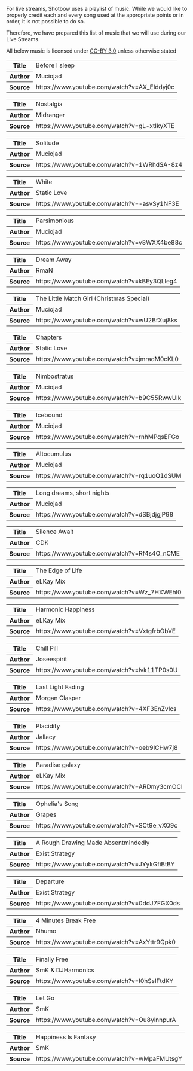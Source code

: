 For live streams, Shotbow uses a playlist of music.  While we would like to properly credit each and every song used at the appropriate points or in order, it is not possible to do so.

Therefore, we have prepared this list of music that we will use during our Live Streams.

All below music is licensed under [CC-BY 3.0](creativecommons.org/licenses/by/3.0/) unless otherwise stated

<table>
<tr><th>Title<td>Before I sleep
<tr><th>Author<td>Muciojad
<tr><th>Source<td>https://www.youtube.com/watch?v=AX_EIddyj0c
</table>

<table>
<tr><th>Title<td>Nostalgia
<tr><th>Author<td>Midranger
<tr><th>Source<td>https://www.youtube.com/watch?v=gL-xtIkyXTE
</table>

<table>
<tr><th>Title<td>Solitude
<tr><th>Author<td>Muciojad
<tr><th>Source<td>https://www.youtube.com/watch?v=1WRhdSA-8z4
</table>

<table>
<tr><th>Title<td>White
<tr><th>Author<td>Static Love
<tr><th>Source<td>https://www.youtube.com/watch?v=-asvSy1NF3E
</table>

<table>
<tr><th>Title<td>Parsimonious
<tr><th>Author<td>Muciojad
<tr><th>Source<td>https://www.youtube.com/watch?v=v8WXX4be88c
</table>

<table>
<tr><th>Title<td>Dream Away
<tr><th>Author<td>RmaN
<tr><th>Source<td>https://www.youtube.com/watch?v=kBEy3QLleg4
</table>

<table>
<tr><th>Title<td>The Little Match Girl (Christmas Special)
<tr><th>Author<td>Muciojad
<tr><th>Source<td>https://www.youtube.com/watch?v=wU2BfXuj8ks
</table>

<table>
<tr><th>Title<td>Chapters
<tr><th>Author<td>Static Love
<tr><th>Source<td>https://www.youtube.com/watch?v=jmradM0cKL0
</table>

<table>
<tr><th>Title<td>Nimbostratus
<tr><th>Author<td>Muciojad
<tr><th>Source<td>https://www.youtube.com/watch?v=b9C55RwwUlk
</table>

<table>
<tr><th>Title<td>Icebound
<tr><th>Author<td>Muciojad
<tr><th>Source<td>https://www.youtube.com/watch?v=rnhMPqsEFGo
</table>

<table>
<tr><th>Title<td>Altocumulus
<tr><th>Author<td>Muciojad
<tr><th>Source<td>https://www.youtube.com/watch?v=rq1uoQ1dSUM
</table>

<table>
<tr><th>Title<td>Long dreams, short nights
<tr><th>Author<td>Muciojad
<tr><th>Source<td>https://www.youtube.com/watch?v=dSBjdjgjP98
</table>

<table>
<tr><th>Title<td>Silence Await
<tr><th>Author<td>CDK
<tr><th>Source<td>https://www.youtube.com/watch?v=Rf4s4O_nCME
</table>

<table>
<tr><th>Title<td>The Edge of Life
<tr><th>Author<td>eLKay Mix
<tr><th>Source<td>https://www.youtube.com/watch?v=Wz_7HXWEhl0
</table>

<table>
<tr><th>Title<td>Harmonic Happiness
<tr><th>Author<td>eLKay Mix
<tr><th>Source<td>https://www.youtube.com/watch?v=VxtgfrbObVE
</table>

<table>
<tr><th>Title<td>Chill Pill
<tr><th>Author<td>Joseespirit
<tr><th>Source<td>https://www.youtube.com/watch?v=lvk11TP0s0U
</table>

<table>
<tr><th>Title<td>Last Light Fading
<tr><th>Author<td>Morgan Clasper
<tr><th>Source<td>https://www.youtube.com/watch?v=4XF3EnZvIcs
</table>

<table>
<tr><th>Title<td>Placidity
<tr><th>Author<td>Jallacy
<tr><th>Source<td>https://www.youtube.com/watch?v=oeb9ICHw7j8
</table>

<table>
<tr><th>Title<td>Paradise galaxy
<tr><th>Author<td>eLKay Mix
<tr><th>Source<td>https://www.youtube.com/watch?v=ARDmy3cmOCI
</table>

<table>
<tr><th>Title<td>Ophelia's Song
<tr><th>Author<td>Grapes
<tr><th>Source<td>https://www.youtube.com/watch?v=SCt9e_vXQ9c
</table>

<table>
<tr><th>Title<td>A Rough Drawing Made Absentmindedly
<tr><th>Author<td>Exist Strategy
<tr><th>Source<td>https://www.youtube.com/watch?v=JYykGfiBtBY
</table>

<table>
<tr><th>Title<td>Departure
<tr><th>Author<td>Exist Strategy
<tr><th>Source<td>https://www.youtube.com/watch?v=0ddJ7FGX0ds
</table>

<table>
<tr><th>Title<td>4 Minutes Break Free
<tr><th>Author<td>Nhumo
<tr><th>Source<td>https://www.youtube.com/watch?v=AxYttr9Qpk0
</table>

<table>
<tr><th>Title<td>Finally Free
<tr><th>Author<td>SmK & DJHarmonics
<tr><th>Source<td>https://www.youtube.com/watch?v=I0hSsIFtdKY
</table>
  
<table>
<tr><th>Title<td>Let Go
<tr><th>Author<td>SmK
<tr><th>Source<td>https://www.youtube.com/watch?v=Ou8ylnnpurA
</table>
  
<table>
<tr><th>Title<td>Happiness Is Fantasy
<tr><th>Author<td>SmK
<tr><th>Source<td>https://www.youtube.com/watch?v=wMpaFMUtsgY
</table>
